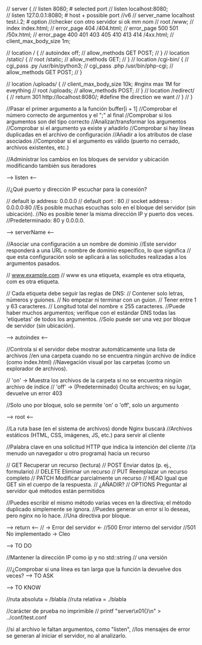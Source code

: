 // server {
//     listen 8080;                    #  selected port
//     listen localhost:8080;    
//     listen 127.0.0.1:8080;          # host +  possible port //v6
//     server_name localhost test.i.2; # option //checker con otro servidor si ok mm nom
//     root /www;
//     index index.html;
//     error_page 404 /404.html;
//     error_page 500 501 /50x.html;
//     error_page 400 401 403 405 410 413 414 /4xx.html;
//     client_max_body_size 1m;

//     location / {
//         autoindex off;
//         allow_methods GET POST;
//     }
//     location /static/ {
//         root /static;
//         allow_methods GET;
//     }
//     location /cgi-bin/ {
//         cgi_pass .py /usr/bin/python3;
//         cgi_pass .php /usr/bin/php-cgi;
//         allow_methods GET POST;
//     }

//     location /uploads/ {
//         client_max_body_size 10k; #nginx max 1M for eveything
//         root /uploads;
//         allow_methods POST;
//     }
//     location /redirect/ {
//         return 301 http://localhost:8080/; #define the direction we want
//     }
// }


//Pasar el primer argumento a la función buffer[i + 1]
//Comprobar el número correcto de argumentos y el ";" al final
//Comprobar si los argumentos son del tipo correcto
//Analizar/transformar los argumentos
//Comprobar si el argumento ya existe y añadirlo
//Comprobar si hay líneas duplicadas en el archivo de configuración
//Añadir a los atributos de clase asociados
//Comprobar si el argumento es válido (puerto no cerrado, archivos existentes, etc.)

//Administrar los cambios en los bloques de servidor y ubicación modificando también sus iteradores

--> listen <--

//¿Qué puerto y dirección IP escuchar para la conexión?

// default ip address: 0.0.0.0
// default port : 80
// socket address : 0.0.0.0:80
//Es posible muchas escuchas solo en el bloque del servidor (sin ubicación).
//No es posible tener la misma dirección IP y puerto dos veces.
//Predeterminado: 80 y 0.0.0.0.


--> serverName <--

//Asociar una configuración a un nombre de dominio
//Este servidor responderá a una URL o nombre de dominio específico, lo que significa
// que esta configuración solo se aplicará a las solicitudes realizadas a los argumentos pasados.

// www.example.com
// www es una etiqueta, example es otra etiqueta, com es otra etiqueta.

// Cada etiqueta debe seguir las reglas de DNS:
// Contener solo letras, números y guiones.
// No empezar ni terminar con un guion.
// Tener entre 1 y 63 caracteres.
// Longitud total del nombre ≤ 255 caracteres.
//Puede haber muchos argumentos; verifique con el estándar DNS todas las 'etiquetas' de todos los argumentos.
//Solo puede ser una vez por bloque de servidor (sin ubicación).

--> autoindex <--

//Controla si el servidor debe mostrar automáticamente una lista de archivos
//en una carpeta cuando no se encuentra ningún archivo de índice (como index.html)
//Navegación visual por las carpetas (como un explorador de archivos).

// 'on' -> Muestra los archivos de la carpeta si no se encuentra ningún archivo de índice
// 'off' -> (Predeterminado) Oculta archivos; en su lugar, devuelve un error 403

//Solo uno por bloque, solo se permite 'on' o 'off', solo un argumento

--> root <--

//La ruta base (en el sistema de archivos) donde Nginx buscará
//Archivos estáticos (HTML, CSS, imágenes, JS, etc.) para servir al cliente

//Palabra clave en una solicitud HTTP que indica la intención del cliente
//(a menudo un navegador u otro programa) hacia un recurso

// GET Recuperar un recurso (lectura)
// POST Enviar datos (p. ej., formulario)
// DELETE Eliminar un recurso
// PUT Reemplazar un recurso completo
// PATCH Modificar parcialmente un recurso
// HEAD Igual que GET sin el cuerpo de la respuesta. // ¿AÑADIR?
// OPTIONS Preguntar al servidor qué métodos están permitidos

//Puedes escribir el mismo método varias veces en la directiva; el método duplicado simplemente se ignora.
//Puedes generar un error si lo deseas, pero nginx no lo hace.
//Una directiva por bloque.

--> return <--
// -> Error del servidor <-
//500 Error interno del servidor
//501 No implementado -> Cleo

--> TO DO

//Mantener la dirección IP como ip y no std::string // una versión

///¿Comprobar si una línea es tan larga que la función la devuelve dos veces?
--> TO ASK


--> TO KNOW

//ruta absoluta = /blabla
//ruta relativa = ./blabla

//carácter de prueba no imprimible
// printf "server\x01{}\n" > ../conf/test.conf

//si al archivo le faltan argumentos, como "listen",
//los mensajes de error se generan al iniciar el servidor, no al analizarlo.